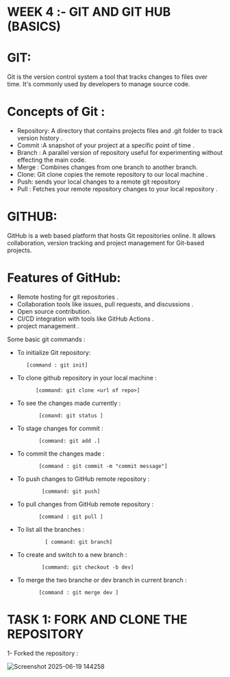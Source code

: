 # WEEK 4 :- GIT AND GIT HUB (BASICS)

# GIT:
Git is the version control system a tool that tracks changes to files over time. It's commonly used by developers to manage source code.

# Concepts of Git :
- Repository: A directory that contains projects files and .git folder to track version history .
- Commit :A snapshot of your project at a specific point of time .
- Branch : A parallel version of repository useful for experimenting without effecting the main code.
- Merge : Combines changes from one branch to another branch.
- Clone: Git clone copies the remote repository to our local machine .
- Push: sends your local changes to a remote git repository 
- Pull : Fetches your remote repository changes to your local repository . 

# GITHUB:
GitHub is a web based platform that hosts Git repositories online. It allows collaboration, version tracking and project management for Git-based projects.

# Features of GitHub:
- Remote hosting for git repositories .
- Collaboration tools like issues, pull requests, and discussions .
- Open source contribution.
- CI/CD integration with tools like GitHub Actions .
- project management .

Some basic git commands :

- To initialize Git repository:

         [command : git init]

- To clone github repository in your local machine :

            [command: git clone <url of repo>]

- To see the changes made currently :

             [comand: git status ]

- To stage changes for commit :

             [command: git add .]

- To commit the changes made :

             [command : git commit -m "commit message"]

- To push changes to GitHub remote repository :

              [command: git push]

- To pull changes from GitHub remote repository :

             [command : git pull ]

- To list all the branches :

               [ command: git branch]

- To create and switch to a new branch :

              [command: git checkout -b dev]

- To merge the two branche or dev branch in current branch :

             [command : git merge dev ]

# TASK 1: FORK AND CLONE THE REPOSITORY 

1- Forked the repository :

 ![Screenshot 2025-06-19 144258](https://github.com/user-attachments/assets/32983428-f032-40ae-affa-77dcaf128f12)
